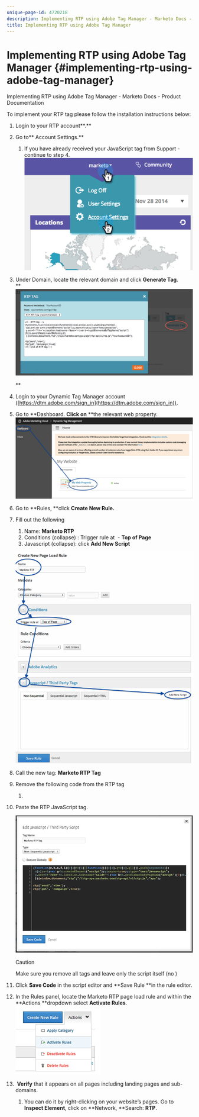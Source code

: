 ```yaml
---
unique-page-id: 4720218
description: Implementing RTP using Adobe Tag Manager - Marketo Docs - Product Documentation
title: Implementing RTP using Adobe Tag Manager
---
```


# Implementing RTP using Adobe Tag Manager {#implementing-rtp-using-adobe-tag-manager}

Implementing RTP using Adobe Tag Manager - Marketo Docs - Product Documentation

To implement your RTP tag please follow the installation instructions below:

1. Login to your RTP account**.**
1. Go to** Account Settings.**

    1. If you have already received your JavaScript tag from Support - continue to step 4.  
       ![](assets/image2014-11-30-15-3a19-3a21-4.png)

1. Under Domain, locate the relevant domain and click&nbsp;**Generate Tag**.  
   ** ![](assets/image2014-11-30-15-3a20-3a17-4.png)

   **

1. Login to your Dynamic Tag Manager account ([https://dtm.adobe.com/sign_in](https://dtm.adobe.com/sign_in)).
1. Go to&nbsp;**Dashboard. **Click on** **the relevant web property.  
   ![](assets/image2014-12-3-17-3a58-3a17.png)  

1. Go to&nbsp;**Rules,&nbsp;**click **Create New Rule.**

1. Fill out the following

    1. Name: **Marketo RTP**
    1. Conditions (collapse) : Trigger rule at &nbsp;-&nbsp;**Top of Page**
    1. Javascript (collapse): click **Add New Script**

   ![](assets/image2014-12-3-17-3a59-3a40.png)

1. Call the new tag: **Marketo RTP Tag**&nbsp;
1. Remove the following code from the RTP tag

    1. <script type='text/javascript'>
    1. </script>

1. Paste the RTP JavaScript tag.

   ![](assets/image2014-12-3-18-3a3-3a45.png)

   >[!CAUTION]
   >
   >Make sure you remove all tags and leave only the script itself (no <script type='text/javascript'> , </script> )

1. Click **Save Code** in the script editor and **Save Rule **in the rule editor.

1. In the Rules panel, locate the Marketo RTP page load rule and within the **Actions **dropdown select&nbsp;**Activate Rules**.  
   ![](assets/image2014-12-3-18-3a4-3a14.png)

1. &nbsp;**Verify**&nbsp;that it appears on all pages including landing pages and sub-domains.

    1. You can do it by right-clicking on your website’s pages. Go to **Inspect Element**, click on **Network,&nbsp;**Search: **RTP**.

